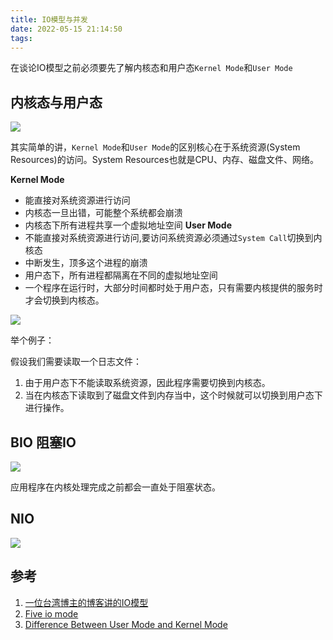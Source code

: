 ```yaml
---
title: IO模型与并发
date: 2022-05-15 21:14:50
tags:
---
```


在谈论IO模型之前必须要先了解内核态和用户态`Kernel Mode`和`User Mode`

##  内核态与用户态

![](https://vison-blog.oss-cn-beijing.aliyuncs.com/20220515222622.png)

其实简单的讲，`Kernel Mode`和`User Mode`的区别核心在于系统资源(System Resources)的访问。System Resources也就是CPU、内存、磁盘文件、网络。

**Kernel Mode**
- 能直接对系统资源进行访问
- 内核态一旦出错，可能整个系统都会崩溃
- 内核态下所有进程共享一个虚拟地址空间
**User Mode**
- 不能直接对系统资源进行访问,要访问系统资源必须通过`System Call`切换到内核态
- 中断发生，顶多这个进程的崩溃
- 用户态下，所有进程都隔离在不同的虚拟地址空间
- 一个程序在运行时，大部分时间都时处于用户态，只有需要内核提供的服务时才会切换到内核态。

![](https://vison-blog.oss-cn-beijing.aliyuncs.com/20220515224906.png)

举个例子：

假设我们需要读取一个日志文件：

1. 由于用户态下不能读取系统资源，因此程序需要切换到内核态。
2. 当在内核态下读取到了磁盘文件到内存当中，这个时候就可以切换到用户态下进行操作。

## BIO 阻塞IO

![](https://vison-blog.oss-cn-beijing.aliyuncs.com/20220515230041.png)

应用程序在内核处理完成之前都会一直处于阻塞状态。

## NIO

![](https://vison-blog.oss-cn-beijing.aliyuncs.com/20220515230801.png)














## 参考

1. [一位台湾博主的博客讲的IO模型](https://rickhw.github.io/2019/02/27/ComputerScience/IO-Models/)
2. [Five io mode](https://developpaper.com/five-io-models-of-unix/)
3. [Difference Between User Mode and Kernel Mode](https://www.geeksforgeeks.org/difference-between-user-mode-and-kernel-mode/)

